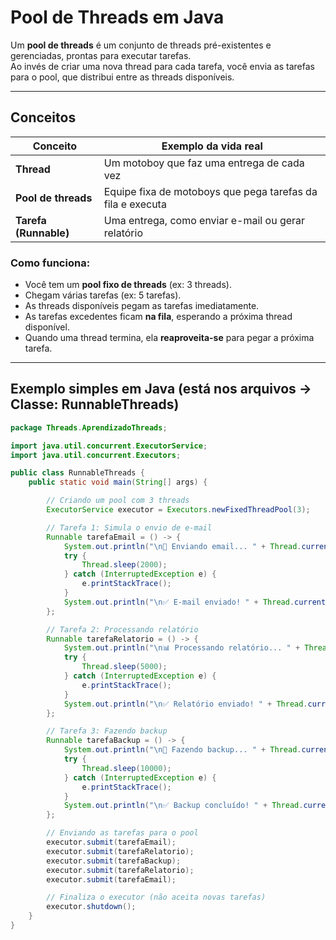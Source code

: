 # Pool de Threads em Java

Um **pool de threads** é um conjunto de threads pré-existentes e gerenciadas, prontas para executar tarefas.  
Ao invés de criar uma nova thread para cada tarefa, você envia as tarefas para o pool, que distribui entre as threads disponíveis.  

---

## Conceitos

| Conceito           | Exemplo da vida real                           |
|-------------------|-----------------------------------------------|
| **Thread**         | Um motoboy que faz uma entrega de cada vez   |
| **Pool de threads**| Equipe fixa de motoboys que pega tarefas da fila e executa |
| **Tarefa (Runnable)** | Uma entrega, como enviar e-mail ou gerar relatório |

### Como funciona:

- Você tem um **pool fixo de threads** (ex: 3 threads).  
- Chegam várias tarefas (ex: 5 tarefas).  
- As threads disponíveis pegam as tarefas imediatamente.  
- As tarefas excedentes ficam **na fila**, esperando a próxima thread disponível.  
- Quando uma thread termina, ela **reaproveita-se** para pegar a próxima tarefa.

---

## Exemplo simples em Java (está nos arquivos -> Classe: RunnableThreads)

```java
package Threads.AprendizadoThreads;

import java.util.concurrent.ExecutorService;
import java.util.concurrent.Executors;

public class RunnableThreads {
    public static void main(String[] args) {

        // Criando um pool com 3 threads
        ExecutorService executor = Executors.newFixedThreadPool(3);

        // Tarefa 1: Simula o envio de e-mail
        Runnable tarefaEmail = () -> {
            System.out.println("\n📧 Enviando email... " + Thread.currentThread().getName());
            try {
                Thread.sleep(2000);
            } catch (InterruptedException e) {
                e.printStackTrace();
            }
            System.out.println("\n✅ E-mail enviado! " + Thread.currentThread().getName());
        };

        // Tarefa 2: Processando relatório
        Runnable tarefaRelatorio = () -> {
            System.out.println("\n📊 Processando relatório... " + Thread.currentThread().getName());
            try {
                Thread.sleep(5000);
            } catch (InterruptedException e) {
                e.printStackTrace();
            }
            System.out.println("\n✅ Relatório enviado! " + Thread.currentThread().getName());
        };

        // Tarefa 3: Fazendo backup
        Runnable tarefaBackup = () -> {
            System.out.println("\n💾 Fazendo backup... " + Thread.currentThread().getName());
            try {
                Thread.sleep(10000);
            } catch (InterruptedException e) {
                e.printStackTrace();
            }
            System.out.println("\n✅ Backup concluído! " + Thread.currentThread().getName());
        };

        // Enviando as tarefas para o pool
        executor.submit(tarefaEmail);
        executor.submit(tarefaRelatorio);
        executor.submit(tarefaBackup);
        executor.submit(tarefaRelatorio);
        executor.submit(tarefaEmail);

        // Finaliza o executor (não aceita novas tarefas)
        executor.shutdown();
    }
}
